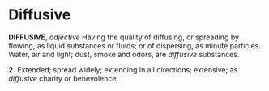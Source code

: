 # Diffusive

**DIFFUSIVE**, _adjective_ Having the quality of diffusing, or spreading by flowing, as liquid substances or fluids; or of dispersing, as minute particles. Water, air and light; dust, smoke and odors, are _diffusive_ substances.

**2.** Extended; spread widely; extending in all directions; extensive; as _diffusive_ charity or benevolence.